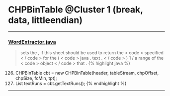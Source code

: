 # CHPBinTable @Cluster 1 (break, data, littleendian)

***

### [WordExtractor.java](https://searchcode.com/codesearch/view/48925096/)
> sets the , if this sheet should be used to return the < code > specified < / code > for the ( < code > java . text . < / code > ) 1 / a range of the < code > object < / code > that . 
{% highlight java %}
126. CHPBinTable cbt = new CHPBinTable(header, tableStream, chpOffset, chpSize, fcMin, tpt);
136. List textRuns = cbt.getTextRuns();
{% endhighlight %}

***

